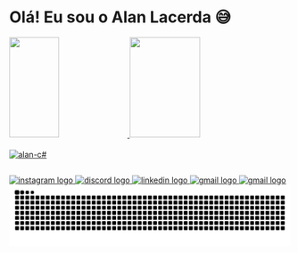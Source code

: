 # Olá! Eu sou o Alan Lacerda 😅
<div>
<a href="https://github.com/alanrantes">
<img width= "42%" height="180em" src="https://github-readme-stats.vercel.app/api?username=alanrantes&show_icons=true&theme=dracula&include_all_commits=true&count_private=true"/>
<img width= "50%" height="180em" src="https://github-readme-stats.vercel.app/api/top-langs/?username=alanrantes&layout=compact&langs_count=16&theme=dracula"/>
</div>
<div style="display: inline_block"><br>
<img align = "center" alt="alan-c#" height= "30" width= "40"src="https://cdn.jsdelivr.net/gh/devicons/devicon@latest/icons/csharp/csharp-original.svg" />
</div>

##

<div align="left">
  <a href="" target="_blank">
    <img src="https://img.shields.io/static/v1?message=Instagram&logo=instagram&label=&color=E4405F&logoColor=white&labelColor=&style=for-the-badge" height="35" alt="instagram logo"  />
  </a>
  <a href="" target="_blank">
    <img src="https://img.shields.io/static/v1?message=Discord&logo=discord&label=&color=7289DA&logoColor=white&labelColor=&style=for-the-badge" height="35" alt="discord logo"  />
  </a>
  <a href="" target="_blank">
    <img src="https://img.shields.io/static/v1?message=LinkedIn&logo=linkedin&label=&color=0077B5&logoColor=white&labelColor=&style=for-the-badge" height="35" alt="linkedin logo"  />
  </a>
  <a href="alan.arantes.dev@gmail.com" target="_blank">
    <img src="https://img.shields.io/static/v1?message=Gmail&logo=gmail&label=&color=D14836&logoColor=white&labelColor=&style=for-the-badge" height="35" alt="gmail logo"  />
  </a>
  <a href="https://wa.me/qr/7NJEPBDUKEYYG1" target="_blank">
    <img src="https://img.shields.io/badge/WhatsApp-25D366?style=for-the-badge&logo=whatsapp&logoColor=white" height="35" alt="gmail logo"  />
  </a>
</div>

<picture align="center">
  <source media="(prefers-color-scheme: dark)" srcset="https://raw.githubusercontent.com/alanrantes/alanrantes/output/github-contribution-grid-snake-dark.svg">
  <source media="(prefers-color-scheme: light)" srcset="https://raw.githubusercontent.com/alanrantes/alanrantes/output/github-contribution-grid-snake-dark.svg">
  <img align="center" alt="github contribution grid snake animation" src="https://raw.githubusercontent.com/alanrantes/alanrantes/output/github-contribution-grid-snake.svg">
</picture>
